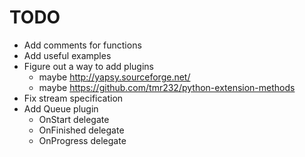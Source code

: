 # TODO
- Add comments for functions
- Add useful examples
- Figure out a way to add plugins
    - maybe http://yapsy.sourceforge.net/
    - maybe https://github.com/tmr232/python-extension-methods
- Fix stream specification
- Add Queue plugin
    - OnStart delegate
    - OnFinished delegate
    - OnProgress delegate